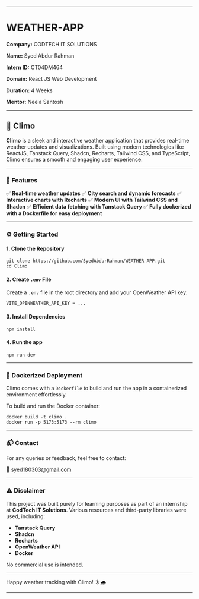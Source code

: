 

---

# WEATHER-APP

**Company:** CODTECH IT SOLUTIONS

**Name:** Syed Abdur Rahman

**Intern ID:** CT04DM464

**Domain:** React JS Web Development

**Duration:** 4 Weeks

**Mentor:** Neela Santosh

---

## 🌈 Climo

**Climo** is a sleek and interactive weather application that provides real-time weather updates and visualizations. Built using modern technologies like ReactJS, Tanstack Query, Shadcn, Recharts, Tailwind CSS, and TypeScript, Climo ensures a smooth and engaging user experience.

---

### 🌟 Features

✅ **Real-time weather updates**
✅ **City search and dynamic forecasts**
✅ **Interactive charts with Recharts**
✅ **Modern UI with Tailwind CSS and Shadcn**
✅ **Efficient data fetching with Tanstack Query**
✅ **Fully dockerized with a Dockerfile for easy deployment**

---

### ⚙️ Getting Started



#### 1. Clone the Repository
```
git clone https://github.com/SyedAbdurRahman/WEATHER-APP.git
cd Climo
```

#### 2. Create `.env` File

Create a `.env` file in the root directory and add your OpenWeather API key:
```
VITE_OPENWEATHER_API_KEY = ...
```

#### 3. Install Dependencies
```
npm install
```

#### 4. Run the app
```
npm run dev
```

---

### 🐳 Dockerized Deployment

Climo comes with a `Dockerfile` to build and run the app in a containerized environment effortlessly.

To build and run the Docker container:
```
docker build -t climo .
docker run -p 5173:5173 --rm climo
```

---

### 📬 Contact

For any queries or feedback, feel free to contact:

📧 [syed180303@gmail.com](mailto:syed180303@gmail.com)

---

### ⚠️ Disclaimer

This project was built purely for learning purposes as part of an internship at **CodTech IT Solutions**. Various resources and third-party libraries were used, including:

* **Tanstack Query**
* **Shadcn**
* **Recharts**
* **OpenWeather API**
* **Docker**

No commercial use is intended.

---

Happy weather tracking with Climo! ☀️🌧️

---

